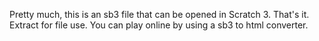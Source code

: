 Pretty much, this is an sb3 file that can be opened in Scratch 3. That's it.
Extract for file use. You can play online by using a sb3 to html converter.

